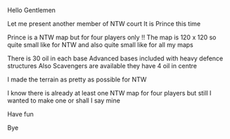 Hello Gentlemen  

Let me present another member of NTW court  It is Prince this time  

Prince is a NTW map but for four players only !! The map is 120 x 120  so quite small like for NTW and also quite small like for all my maps  

There is 30 oil in each base  Advanced bases included with heavy defence structures  Also Scavengers are available  they have 4 oil in centre  

I made the terrain as pretty as possible for NTW  

I know there is already at least one NTW map for four players  but still I wanted to make one  or shall I say mine  

Have fun  

Bye  
